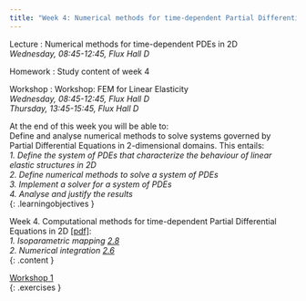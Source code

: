 ```yaml
---
title: "Week 4: Numerical methods for time-dependent Partial Differential Equations in 2D"
---
```


<!-- This will make a piece of text, followed by a button that is a hyperlink that opens in a new tab -->
<!-- In-Class Session <a href="https://tudelft-citg.github.io/HOS-prob-design/homework/HW_05_assignment.html" target="_blank">HW 5 Due</a>{: .label .label-red } -->

Lecture
: Numerical methods for time-dependent PDEs in 2D
  <br><em>Wednesday, 08:45-12:45, Flux Hall D</em>

Homework
: Study content of week 4

Workshop
: Workshop: FEM for Linear Elasticity
  <br><em>Wednesday, 08:45-12:45, Flux Hall D</em>
  <br><em>Thursday, 13:45-15:45, Flux Hall D</em>

<!-- Holidays
: None -->

At the end of this week you will be able to: <br>
Define and analyse numerical methods to solve systems governed by Partial Differential Equations in 2-dimensional domains. This entails:<br>
<i>1. Define the system of PDEs that characterize the behaviour of linear elastic structures in 2D</i><br>
<i>2. Define numerical methods to solve a system of PDEs</i> <br>
<i>3. Implement a solver for a system of PDEs</i><br>
<i>4. Analyse and justify the results</i><br>
{: .learningobjectives }

Week 4. Computational methods for time-dependent Partial Differential Equations in 2D [[pdf]](https://surfdrive.surf.nl/files/index.php/s/Jm8e95QGRS97bDq/download?path=%2FWeek4&files=4_1_Numerical_methods_for_PDEs_in%202D.pdf):<br>
<i>1. Isoparametric mapping [2.8](https://teachbooks.tudelft.nl/computational-modelling/introduction/isoparametric_mapping.html)</i> <br>
<i>2. Numerical integration [2.6](https://teachbooks.tudelft.nl/computational-modelling/introduction/numerical_integration.html)</i> <br>
{: .content }

[Workshop 1](https://teachbooks.tudelft.nl/computational-modelling/continuum_linear/Exercises/Workshop_FEM_Linear_Elasticity.html)<br>
{: .exercises }
